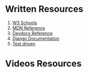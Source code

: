 Written Resources
=========================
1. [W3 Schools](https://www.w3schools.com/django/)
2. [MDN Reference](https://developer.mozilla.org/en-US/docs/Learn/Server-side/Django)
3. [Devdocs Reference](https://devdocs.io/django~5.0/)
4. [Django Documentation](https://docs.djangoproject.com/en/5.0/)
5. [Test driven](https://testdriven.io/)


Videos Resources
============================
